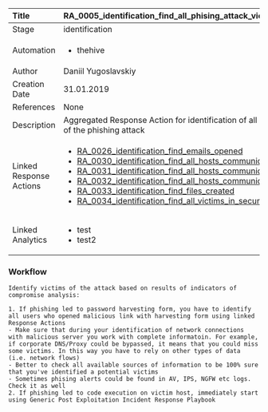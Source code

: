 | Title          | RA_0005_identification_find_all_phising_attack_victims                                                                                                      |
|:---------------|:-----------------------------------------------------------------------------------------------------------------|
| Stage    | identification                                                            |
| Automation |<ul><li>thehive</li></ul> |
| Author    | Daniil Yugoslavskiy                                                          |
| Creation Date    | 31.01.2019                                            |
| References     | None</ul>                                  |
| Description    | Aggregated Response Action for identification of all potential victims of the phishing attack                                                               |
| Linked Response Actions |<ul><li>[RA_0026_identification_find_emails_opened](../Response_Actions/RA_0026_identification_find_emails_opened.md)</li><li>[RA_0030_identification_find_all_hosts_communicated_with_domain](../Response_Actions/RA_0030_identification_find_all_hosts_communicated_with_domain.md)</li><li>[RA_0031_identification_find_all_hosts_communicated_with_ip](../Response_Actions/RA_0031_identification_find_all_hosts_communicated_with_ip.md)</li><li>[RA_0032_identification_find_all_hosts_communicated_with_url](../Response_Actions/RA_0032_identification_find_all_hosts_communicated_with_url.md)</li><li>[RA_0033_identification_find_files_created](../Response_Actions/RA_0033_identification_find_files_created.md)</li><li>[RA_0034_identification_find_all_victims_in_security_alerts](../Response_Actions/RA_0034_identification_find_all_victims_in_security_alerts.md)</li></ul> |
| Linked Analytics |<ul><li>test</li><li>test2</li></ul> |


### Workflow

```
Identify victims of the attack based on results of indicators of compromise analysis:

1. If phishing led to password harvesting form, you have to identify all users who opened malicious link with harvesting form using linked Response Actions
- Make sure that during your identification of network connections with malicious server you work with complete informatoin. For example, if corporate DNS/Proxy could be bypassed, it means that you could miss some victims. In this way you have to rely on other types of data (i.e. network flows)
- Better to check all available sources of information to be 100% sure that you've identified a potential victims
- Sometimes phising alerts could be found in AV, IPS, NGFW etc logs. Check it as well
2. If phishing led to code execution on victim host, immediately start using Generic Post Exploitation Incident Response Playbook

```
